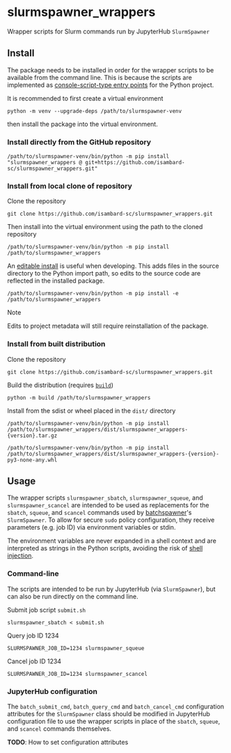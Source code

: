 # slurmspawner_wrappers

Wrapper scripts for Slurm commands run by JupyterHub `SlurmSpawner`

## Install

The package needs to be installed in order for the wrapper scripts to be available from the command line.
This is because the scripts are implemented as [console-script-type entry points][entry-points-setuptools-docs] for the Python project.

[entry-points-setuptools-docs]: https://setuptools.pypa.io/en/latest/userguide/entry_point.html

It is recommended to first create a virtual environment

```shell
python -m venv --upgrade-deps /path/to/slurmspawner-venv
```

then install the package into the virtual environment.

### Install directly from the GitHub repository

```shell
/path/to/slurmspawner-venv/bin/python -m pip install "slurmspawner_wrappers @ git+https://github.com/isambard-sc/slurmspawner_wrappers.git"
```

### Install from local clone of repository

Clone the repository

```shell
git clone https://github.com/isambard-sc/slurmspawner_wrappers.git
```

Then install into the virtual environment using the path to the cloned repository

```shell
/path/to/slurmspawner-venv/bin/python -m pip install /path/to/slurmspawner_wrappers
```

An [editable install][editable-installs-pip-docs] is useful when developing. This adds files in the source directory to the Python import path, so edits to the source code are reflected in the installed package.

[editable-installs-pip-docs]: https://pip.pypa.io/en/stable/topics/local-project-installs/#editable-installs

```shell
/path/to/slurmspawner-venv/bin/python -m pip install -e /path/to/slurmspawner_wrappers
```

> [!NOTE]
> Edits to project metadata will still require reinstallation of the package.

### Install from built distribution

Clone the repository

```shell
git clone https://github.com/isambard-sc/slurmspawner_wrappers.git
```

Build the distribution (requires [`build`][pypa-build-docs])

[pypa-build-docs]: https://build.pypa.io

```shell
python -m build /path/to/slurmspawner_wrappers
```

Install from the sdist or wheel placed in the `dist/` directory

```shell
/path/to/slurmspawner-venv/bin/python -m pip install /path/to/slurmspawner_wrappers/dist/slurmspawner_wrappers-{version}.tar.gz
```

```shell
/path/to/slurmspawner-venv/bin/python -m pip install /path/to/slurmspawner_wrappers/dist/slurmspawner_wrappers-{version}-py3-none-any.whl
```

## Usage

The wrapper scripts `slurmspawner_sbatch`, `slurmspawner_squeue`, and `slurmspawner_scancel` are intended to be used as replacements for the `sbatch`, `squeue`, and `scancel` commands used by [batchspawner][batchspawner-github]'s `SlurmSpawner`.
To allow for secure `sudo` policy configuration, they receive parameters (e.g. job ID) via environment variables or stdin.

The environment variables are never expanded in a shell context and are interpreted as strings in the Python scripts, avoiding the risk of [shell injection][shell-injection-wikipedia].

[shell-injection-wikipedia]: https://en.wikipedia.org/wiki/Code_injection

### Command-line

The scripts are intended to be run by JupyterHub (via `SlurmSpawner`), but can also be run directly on the command line.

Submit job script `submit.sh`

```shell
slurmspawner_sbatch < submit.sh
```

Query job ID 1234

```shell
SLURMSPAWNER_JOB_ID=1234 slurmspawner_squeue
```

Cancel job ID 1234

```shell
SLURMSPAWNER_JOB_ID=1234 slurmspawner_scancel
```

### JupyterHub configuration

The `batch_submit_cmd`, `batch_query_cmd` and `batch_cancel_cmd` configuration attributes for the `SlurmSpawner` class should be modified in  JupyterHub configuration file to use the wrapper scripts in place of the `sbatch`, `squeue`, and `scancel` commands themselves.

[batchspawner-github]: https://github.com/jupyterhub/batchspawner/

**TODO**: How to set configuration attributes
